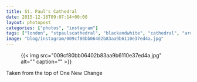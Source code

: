 ```yaml
---
title: St. Paul's Cathedral
date: 2015-12-16T09:07:14+00:00
layout: photopost
categories: ["photos", "instagram"]
tags: ["london", "stpaulscathedral", "blackandwhite", "cathedral", "architecture"]
image: "blog/instagram/009cf80bb06402b83aa9b6110e37ed4a.jpg"
---
```


<figure class="photo photo--square">
  {{< img src="009cf80bb06402b83aa9b6110e37ed4a.jpg" alt="" caption="" >}}

</figure>

Taken from the top of One New Change
